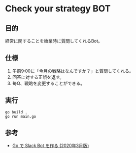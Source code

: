# Check your strategy BOT
## 目的
経営に関することを始業時に質問してくれるBot。

## 仕様
1. 午前9:00に「今月の戦略はなんですか？」と質問してくれる。
2. 回答に対する正誤を返す。
3. 毎Q、戦略を変更することができる。

## 

## 実行
```
go build .
go run main.go
```

## 参考
* [Go で Slack Bot を作る (2020年3月版)](https://qiita.com/frozenbonito/items/cf75dadce12ef9a048e9)